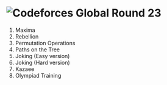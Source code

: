 # ![Codeforces Global Round 23](https://codeforces.com/contest/1746)

1. Maxima
2. Rebellion
3. Permutation Operations
4. Paths on the Tree
5. Joking (Easy version)
6. Joking (Hard version)
7. Kazaee
8. Olympiad Training
